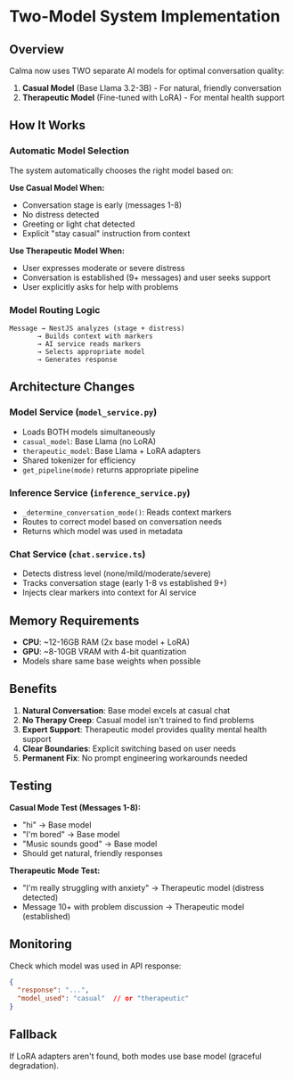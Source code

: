 # Two-Model System Implementation

## Overview

Calma now uses TWO separate AI models for optimal conversation quality:

1. **Casual Model** (Base Llama 3.2-3B) - For natural, friendly conversation
2. **Therapeutic Model** (Fine-tuned with LoRA) - For mental health support

## How It Works

### Automatic Model Selection

The system automatically chooses the right model based on:

**Use Casual Model When:**
- Conversation stage is early (messages 1-8)
- No distress detected
- Greeting or light chat detected
- Explicit "stay casual" instruction from context

**Use Therapeutic Model When:**
- User expresses moderate or severe distress
- Conversation is established (9+ messages) and user seeks support
- User explicitly asks for help with problems

### Model Routing Logic

```
Message → NestJS analyzes (stage + distress)
       → Builds context with markers
       → AI service reads markers
       → Selects appropriate model
       → Generates response
```

## Architecture Changes

### Model Service (`model_service.py`)
- Loads BOTH models simultaneously
- `casual_model`: Base Llama (no LoRA)
- `therapeutic_model`: Base Llama + LoRA adapters
- Shared tokenizer for efficiency
- `get_pipeline(mode)` returns appropriate pipeline

### Inference Service (`inference_service.py`)
- `_determine_conversation_mode()`: Reads context markers
- Routes to correct model based on conversation needs
- Returns which model was used in metadata

### Chat Service (`chat.service.ts`)
- Detects distress level (none/mild/moderate/severe)
- Tracks conversation stage (early 1-8 vs established 9+)
- Injects clear markers into context for AI service

## Memory Requirements

- **CPU**: ~12-16GB RAM (2x base model + LoRA)
- **GPU**: ~8-10GB VRAM with 4-bit quantization
- Models share same base weights when possible

## Benefits

1. **Natural Conversation**: Base model excels at casual chat
2. **No Therapy Creep**: Casual model isn't trained to find problems
3. **Expert Support**: Therapeutic model provides quality mental health support
4. **Clear Boundaries**: Explicit switching based on user needs
5. **Permanent Fix**: No prompt engineering workarounds needed

## Testing

**Casual Mode Test (Messages 1-8):**
- "hi" → Base model
- "I'm bored" → Base model
- "Music sounds good" → Base model
- Should get natural, friendly responses

**Therapeutic Mode Test:**
- "I'm really struggling with anxiety" → Therapeutic model (distress detected)
- Message 10+ with problem discussion → Therapeutic model (established)

## Monitoring

Check which model was used in API response:
```json
{
  "response": "...",
  "model_used": "casual"  // or "therapeutic"
}
```

## Fallback

If LoRA adapters aren't found, both modes use base model (graceful degradation).
